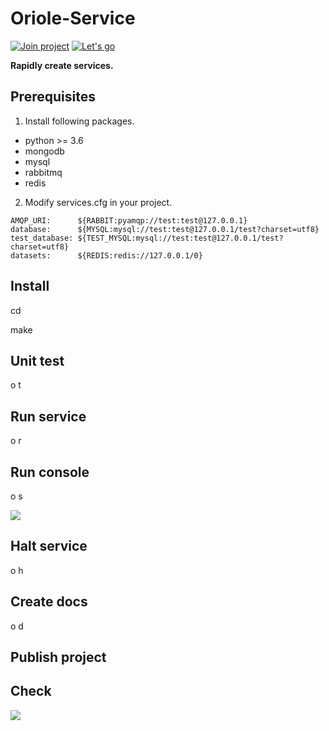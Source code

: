 # Oriole-Service

[![Join project](https://badges.gitter.im/zhouxiaoxiang/oriole-service.svg)](https://gitter.im/oriole-service/Lobby?utm_source=share-link&utm_medium=link&utm_campaign=share-link) [![Let's go](https://travis-ci.org/zhouxiaoxiang/oriole-service.svg?branch=master)](https://travis-ci.org/zhouxiaoxiang/oriole-service)

**Rapidly create services.**

## Prerequisites

1. Install following packages.

 - python >= 3.6
 - mongodb
 - mysql
 - rabbitmq
 - redis

2. Modify services.cfg in your project.

```
AMQP_URI:      ${RABBIT:pyamqp://test:test@127.0.0.1}                                 
database:      ${MYSQL:mysql://test:test@127.0.0.1/test?charset=utf8}
test_database: ${TEST_MYSQL:mysql://test:test@127.0.0.1/test?charset=utf8}
datasets:      ${REDIS:redis://127.0.0.1/0}
```

## Install

  cd <project>

  make

## Unit test

  o t <service>

## Run service

  o r <service>

## Run console

  o s

![](https://github.com/zhouxiaoxiang/oriole-service/raw/master/docs/run.gif)

## Halt service

  o h <service>

## Create docs

  o d

## Publish project

## Check

![](https://github.com/zhouxiaoxiang/oriole-service/raw/master/docs/check_service.gif)
